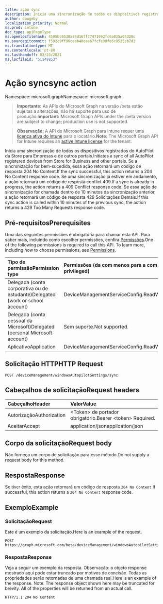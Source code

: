 ```yaml
---
title: ação sync
description: Inicia uma sincronização de todos os dispositivos registrados do AutoPilot da Store para Empresas e de outros portais. Se a sincronização for bem-sucedida, essa ação retornará um código de resposta 204 No Content. Se uma sincronização já estiver em andamento, a ação retornará um código de resposta conflict 409.  Se essa ação de sincronização for chamada dentro de 10 minutos da sincronização anterior, a ação retornará um código de resposta 429 Solicitações Demais.
author: dougeby
localization_priority: Normal
ms.prod: intune
doc_type: apiPageType
ms.openlocfilehash: 4505bc6530a74d16ff77471992fc6a835a04320c
ms.sourcegitcommit: f592c9ff96ceeb40caa67fcfe90fe6c8525cb7d2
ms.translationtype: MT
ms.contentlocale: pt-BR
ms.lasthandoff: 03/23/2021
ms.locfileid: "51149853"
---
```

# <a name="sync-action"></a><span data-ttu-id="346f4-106">Ação sync</span><span class="sxs-lookup"><span data-stu-id="346f4-106">sync action</span></span>

<span data-ttu-id="346f4-107">Namespace: microsoft.graph</span><span class="sxs-lookup"><span data-stu-id="346f4-107">Namespace: microsoft.graph</span></span>

> <span data-ttu-id="346f4-108">**Importante:** As APIs do Microsoft Graph na versão /beta estão sujeitas a alterações; não há suporte para uso de produção.</span><span class="sxs-lookup"><span data-stu-id="346f4-108">**Important:** Microsoft Graph APIs under the /beta version are subject to change; production use is not supported.</span></span>

> <span data-ttu-id="346f4-109">**Observação:** A API do Microsoft Graph para Intune requer uma [licença ativa do Intune](https://go.microsoft.com/fwlink/?linkid=839381) para o locatário.</span><span class="sxs-lookup"><span data-stu-id="346f4-109">**Note:** The Microsoft Graph API for Intune requires an [active Intune license](https://go.microsoft.com/fwlink/?linkid=839381) for the tenant.</span></span>

<span data-ttu-id="346f4-110">Inicia uma sincronização de todos os dispositivos registrados do AutoPilot da Store para Empresas e de outros portais.</span><span class="sxs-lookup"><span data-stu-id="346f4-110">Initiates a sync of all AutoPilot registered devices from Store for Business and other portals.</span></span> <span data-ttu-id="346f4-111">Se a sincronização for bem-sucedida, essa ação retornará um código de resposta 204 No Content.</span><span class="sxs-lookup"><span data-stu-id="346f4-111">If the sync successful, this action returns a 204 No Content response code.</span></span> <span data-ttu-id="346f4-112">Se uma sincronização já estiver em andamento, a ação retornará um código de resposta conflict 409.</span><span class="sxs-lookup"><span data-stu-id="346f4-112">If a sync is already in progress, the action returns a 409 Conflict response code.</span></span>  <span data-ttu-id="346f4-113">Se essa ação de sincronização for chamada dentro de 10 minutos da sincronização anterior, a ação retornará um código de resposta 429 Solicitações Demais.</span><span class="sxs-lookup"><span data-stu-id="346f4-113">If this sync action is called within 10 minutes of the previous sync, the action returns a 429 Too Many Requests response code.</span></span>

## <a name="prerequisites"></a><span data-ttu-id="346f4-114">Pré-requisitos</span><span class="sxs-lookup"><span data-stu-id="346f4-114">Prerequisites</span></span>
<span data-ttu-id="346f4-p103">Uma das seguintes permissões é obrigatória para chamar esta API. Para saber mais, incluindo como escolher permissões, confira [Permissões](/graph/permissions-reference).</span><span class="sxs-lookup"><span data-stu-id="346f4-p103">One of the following permissions is required to call this API. To learn more, including how to choose permissions, see [Permissions](/graph/permissions-reference).</span></span>

|<span data-ttu-id="346f4-117">Tipo de permissão</span><span class="sxs-lookup"><span data-stu-id="346f4-117">Permission type</span></span>|<span data-ttu-id="346f4-118">Permissões (da com menos para a com mais privilégios)</span><span class="sxs-lookup"><span data-stu-id="346f4-118">Permissions (from least to most privileged)</span></span>|
|:---|:---|
|<span data-ttu-id="346f4-119">Delegada (conta corporativa ou de estudante)</span><span class="sxs-lookup"><span data-stu-id="346f4-119">Delegated (work or school account)</span></span>|<span data-ttu-id="346f4-120">DeviceManagementServiceConfig.ReadWrite.All</span><span class="sxs-lookup"><span data-stu-id="346f4-120">DeviceManagementServiceConfig.ReadWrite.All</span></span>|
|<span data-ttu-id="346f4-121">Delegada (conta pessoal da Microsoft)</span><span class="sxs-lookup"><span data-stu-id="346f4-121">Delegated (personal Microsoft account)</span></span>|<span data-ttu-id="346f4-122">Sem suporte.</span><span class="sxs-lookup"><span data-stu-id="346f4-122">Not supported.</span></span>|
|<span data-ttu-id="346f4-123">Aplicativo</span><span class="sxs-lookup"><span data-stu-id="346f4-123">Application</span></span>|<span data-ttu-id="346f4-124">DeviceManagementServiceConfig.ReadWrite.All</span><span class="sxs-lookup"><span data-stu-id="346f4-124">DeviceManagementServiceConfig.ReadWrite.All</span></span>|

## <a name="http-request"></a><span data-ttu-id="346f4-125">Solicitação HTTP</span><span class="sxs-lookup"><span data-stu-id="346f4-125">HTTP Request</span></span>
<!-- {
  "blockType": "ignored"
}
-->
``` http
POST /deviceManagement/windowsAutopilotSettings/sync
```

## <a name="request-headers"></a><span data-ttu-id="346f4-126">Cabeçalhos de solicitação</span><span class="sxs-lookup"><span data-stu-id="346f4-126">Request headers</span></span>
|<span data-ttu-id="346f4-127">Cabeçalho</span><span class="sxs-lookup"><span data-stu-id="346f4-127">Header</span></span>|<span data-ttu-id="346f4-128">Valor</span><span class="sxs-lookup"><span data-stu-id="346f4-128">Value</span></span>|
|:---|:---|
|<span data-ttu-id="346f4-129">Autorização</span><span class="sxs-lookup"><span data-stu-id="346f4-129">Authorization</span></span>|<span data-ttu-id="346f4-130">&lt;Token&gt; de portador obrigatório.</span><span class="sxs-lookup"><span data-stu-id="346f4-130">Bearer &lt;token&gt; Required.</span></span>|
|<span data-ttu-id="346f4-131">Aceitar</span><span class="sxs-lookup"><span data-stu-id="346f4-131">Accept</span></span>|<span data-ttu-id="346f4-132">application/json</span><span class="sxs-lookup"><span data-stu-id="346f4-132">application/json</span></span>|

## <a name="request-body"></a><span data-ttu-id="346f4-133">Corpo da solicitação</span><span class="sxs-lookup"><span data-stu-id="346f4-133">Request body</span></span>
<span data-ttu-id="346f4-134">Não forneça um corpo de solicitação para esse método.</span><span class="sxs-lookup"><span data-stu-id="346f4-134">Do not supply a request body for this method.</span></span>

## <a name="response"></a><span data-ttu-id="346f4-135">Resposta</span><span class="sxs-lookup"><span data-stu-id="346f4-135">Response</span></span>
<span data-ttu-id="346f4-136">Se tiver êxito, esta ação retornará um código de resposta `204 No Content`.</span><span class="sxs-lookup"><span data-stu-id="346f4-136">If successful, this action returns a `204 No Content` response code.</span></span>

## <a name="example"></a><span data-ttu-id="346f4-137">Exemplo</span><span class="sxs-lookup"><span data-stu-id="346f4-137">Example</span></span>

### <a name="request"></a><span data-ttu-id="346f4-138">Solicitação</span><span class="sxs-lookup"><span data-stu-id="346f4-138">Request</span></span>
<span data-ttu-id="346f4-139">Este é um exemplo da solicitação.</span><span class="sxs-lookup"><span data-stu-id="346f4-139">Here is an example of the request.</span></span>
``` http
POST https://graph.microsoft.com/beta/deviceManagement/windowsAutopilotSettings/sync
```

### <a name="response"></a><span data-ttu-id="346f4-140">Resposta</span><span class="sxs-lookup"><span data-stu-id="346f4-140">Response</span></span>
<span data-ttu-id="346f4-p104">Veja a seguir um exemplo da resposta. Observação: o objeto response mostrado aqui pode estar truncado por motivos de concisão. Todas as propriedades serão retornadas de uma chamada real.</span><span class="sxs-lookup"><span data-stu-id="346f4-p104">Here is an example of the response. Note: The response object shown here may be truncated for brevity. All of the properties will be returned from an actual call.</span></span>
``` http
HTTP/1.1 204 No Content
```




